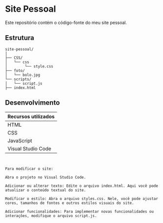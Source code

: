 # Site Pessoal

Este repositório contém o código-fonte do meu site pessoal.

## Estrutura

```plaintext
site-pessoal/
│
├── CSS/
│   └── css
│        └── style.css
├── foto/
│   └── bolo.jpg
└── scripts/
│   └── script.js
├── index.html
```

## Desenvolvimento

| Recursos utilizados   |
|-----------------------|
| HTML                  | 
| CSS                   | 
| JavaScript            | 
| Visual Studio Code    | 
```
 

Para modificar o site:

Abra o projeto no Visual Studio Code.

Adicionar ou alterar texto: Edite o arquivo index.html. Aqui você pode atualizar o conteúdo textual do site.

Modificar o estilo: Abra o arquivo styles.css. Nele, você pode ajustar cores, tamanhos de fontes e outros estilos visuais do site.

Adicionar funcionalidades: Para implementar novas funcionalidades ou interações, modifique o arquivo script.js.
```
